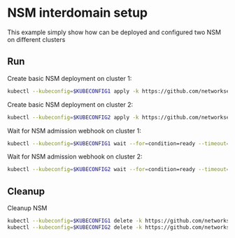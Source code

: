 # NSM interdomain setup


This example simply show how can be deployed and configured two NSM on different clusters

## Run

Create basic NSM deployment on cluster 1:

```bash
kubectl --kubeconfig=$KUBECONFIG1 apply -k https://github.com/networkservicemesh/deployments-k8s/examples/interdomain/nsm/cluster1?ref=72c8444717a5eeb13fa5bb4b336a05c8f463b393
```

Create basic NSM deployment on cluster 2:

```bash
kubectl --kubeconfig=$KUBECONFIG2 apply -k https://github.com/networkservicemesh/deployments-k8s/examples/interdomain/nsm/cluster2?ref=72c8444717a5eeb13fa5bb4b336a05c8f463b393
```

Wait for NSM admission webhook on cluster 1:

```bash
kubectl --kubeconfig=$KUBECONFIG1 wait --for=condition=ready --timeout=1m pod -n nsm-system -l app=admission-webhook-k8s
```

Wait for NSM admission webhook on cluster 2:

```bash
kubectl --kubeconfig=$KUBECONFIG2 wait --for=condition=ready --timeout=1m pod -n nsm-system -l app=admission-webhook-k8s
```

## Cleanup

Cleanup NSM
```bash
kubectl --kubeconfig=$KUBECONFIG1 delete -k https://github.com/networkservicemesh/deployments-k8s/examples/interdomain/nsm/cluster1?ref=72c8444717a5eeb13fa5bb4b336a05c8f463b393
kubectl --kubeconfig=$KUBECONFIG2 delete -k https://github.com/networkservicemesh/deployments-k8s/examples/interdomain/nsm/cluster2?ref=72c8444717a5eeb13fa5bb4b336a05c8f463b393
```
